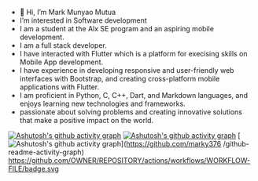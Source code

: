 - 👋 Hi, I’m Mark Munyao Mutua
- I’m interested in Software development
- I am a student at the Alx SE program and an aspiring mobile development.
- I am a full stack developer.
- I have interacted with Flutter which is a platform for execising skills on Mobile App development.
- I have experience in developing responsive and user-friendly web interfaces with Bootstrap, and creating cross-platform mobile applications with Flutter.
- I am proficient in Python, C, C++, Dart, and Markdown languages, and enjoys learning new technologies and frameworks.
-  passionate about solving problems and creating innovative solutions that make a positive impact on the world.

[![Ashutosh's github activity graph](https://github-readme-activity-graph.vercel.app/graph?username=marky376&theme=dracula)](https://github.com/marky376/github-readme-activity-graph)
[![Ashutosh's github activity graph](https://github-readme-activity-graph.vercel.app/graph?username=marky376&custom_title=This%20is%20a%20title&hide_border=true)](https://github.com/ashutosh00710/github-readme-activity-graph)
[![Ashutosh's github activity graph](https://github-readme-activity-graph.vercel.app/graph?username=marky376)](https://github.com/marky376
/github-readme-activity-graph)
https://github.com/OWNER/REPOSITORY/actions/workflows/WORKFLOW-FILE/badge.svg
<!---
marky376/marky376 is a ✨ special ✨ repository because its `README.md` (this file) appears on your GitHub profile.
You can click the Preview link to take a look at your changes.
--->
